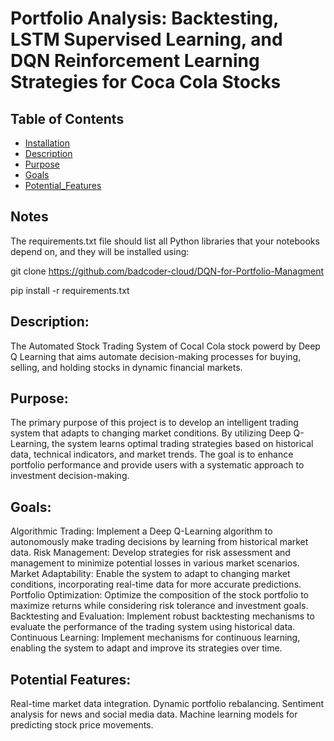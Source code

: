 # Portfolio Analysis: Backtesting, LSTM Supervised Learning, and DQN Reinforcement Learning Strategies for Coca Cola Stocks

## Table of Contents
- [Installation](#installation)
- [Description](#Description)
- [Purpose](#Purpose)
- [Goals](#Goals)
- [Potential_Features](#Potential_Features)

## Notes

The requirements.txt file should list all Python libraries that your notebooks depend on, and they will be installed using:

git clone https://github.com/badcoder-cloud/DQN-for-Portfolio-Managment

pip install -r requirements.txt

## Description:

The Automated Stock Trading System of Cocal Cola stock powerd by Deep Q Learning that aims automate decision-making processes for buying, selling, and holding stocks in dynamic financial markets.

## Purpose:

The primary purpose of this project is to develop an intelligent trading system that adapts to changing market conditions. By utilizing Deep Q-Learning, the system learns optimal trading strategies based on historical data, technical indicators, and market trends. The goal is to enhance portfolio performance and provide users with a systematic approach to investment decision-making.

## Goals:

Algorithmic Trading: Implement a Deep Q-Learning algorithm to autonomously make trading decisions by learning from historical market data.
Risk Management: Develop strategies for risk assessment and management to minimize potential losses in various market scenarios.
Market Adaptability: Enable the system to adapt to changing market conditions, incorporating real-time data for more accurate predictions.
Portfolio Optimization: Optimize the composition of the stock portfolio to maximize returns while considering risk tolerance and investment goals.
Backtesting and Evaluation: Implement robust backtesting mechanisms to evaluate the performance of the trading system using historical data.
Continuous Learning: Implement mechanisms for continuous learning, enabling the system to adapt and improve its strategies over time.

## Potential Features:

Real-time market data integration.
Dynamic portfolio rebalancing.
Sentiment analysis for news and social media data.
Machine learning models for predicting stock price movements.
